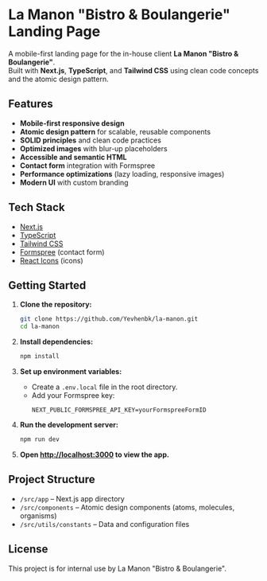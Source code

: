 # La Manon "Bistro & Boulangerie" Landing Page

A mobile-first landing page for the in-house client **La Manon "Bistro & Boulangerie"**.  
Built with **Next.js**, **TypeScript**, and **Tailwind CSS** using clean code concepts and the atomic design pattern.

## Features

- **Mobile-first responsive design**
- **Atomic design pattern** for scalable, reusable components
- **SOLID principles** and clean code practices
- **Optimized images** with blur-up placeholders
- **Accessible and semantic HTML**
- **Contact form** integration with Formspree
- **Performance optimizations** (lazy loading, responsive images)
- **Modern UI** with custom branding

## Tech Stack

- [Next.js](https://nextjs.org/)
- [TypeScript](https://www.typescriptlang.org/)
- [Tailwind CSS](https://tailwindcss.com/)
- [Formspree](https://formspree.io/) (contact form)
- [React Icons](https://react-icons.github.io/react-icons/) (icons)

## Getting Started

1. **Clone the repository:**
   ```bash
   git clone https://github.com/Yevhenbk/la-manon.git
   cd la-manon
   ```

2. **Install dependencies:**
   ```bash
   npm install
   ```

3. **Set up environment variables:**
   - Create a `.env.local` file in the root directory.
   - Add your Formspree key:
     ```
     NEXT_PUBLIC_FORMSPREE_API_KEY=yourFormspreeFormID
     ```

4. **Run the development server:**
   ```bash
   npm run dev
   ```

5. **Open [http://localhost:3000](http://localhost:3000) to view the app.**

## Project Structure

- `/src/app` – Next.js app directory
- `/src/components` – Atomic design components (atoms, molecules, organisms)
- `/src/utils/constants` – Data and configuration files

## License

This project is for internal use by La Manon "Bistro & Boulangerie".